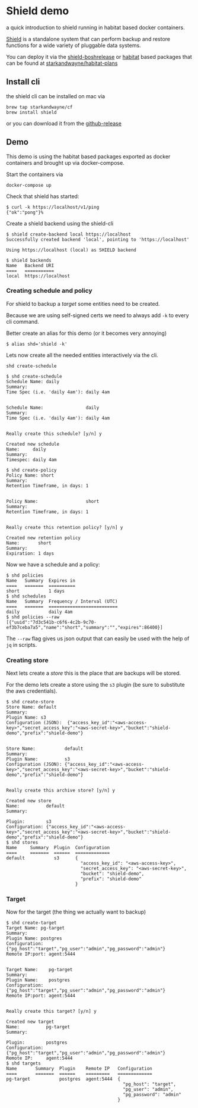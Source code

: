 # Shield demo

a quick introduction to shield running in habitat based docker containers.

[Shield](https://github.com/starkandwayne/shield) is a standalone system that can perform backup and restore functions for a wide variety of pluggable data systems.

You can deploy it via the [shield-boshrelease](https://github.com/starkandwayne/shield-boshrelease) or [habitat](https://www.habitat.sh/) based packages that can be found at [starkandwayne/habitat-plans](https://github.com/starkandwayne/habitat-plans)

## Install cli

the shield cli can be installed on mac via
```
brew tap starkandwayne/cf
brew install shield
```

or you can download it from the [github-release](https://github.com/starkandwayne/shield/releases)

## Demo

This demo is using the habitat based packages exported as docker containers and brought up via docker-compose.

Start the containers via
```
docker-compose up
```

Check that shield has started:
```
$ curl -k https://localhost/v1/ping
{"ok":"pong"}%
```

Create a shield backend using the shield-cli

```
$ shield create-backend local https://localhost
Successfully created backend 'local', pointing to 'https://localhost'

Using https://localhost (local) as SHIELD backend

$ shield backends
Name   Backend URI
====   ===========
local  https://localhost
```

### Creating schedule and policy

For shield to backup a _target_ some entities need to be created.

Because we are using self-signed certs we need to always add `-k` to every cli command.

Better create an alias for this demo (or it becomes very annoying)
```
$ alias shd='shield -k'
```

Lets now create all the needed entities interactively via the cli.

```
shd create-schedule

$ shd create-schedule
Schedule Name: daily
Summary:
Time Spec (i.e. 'daily 4am'): daily 4am


Schedule Name:                daily
Summary:
Time Spec (i.e. 'daily 4am'): daily 4am


Really create this schedule? [y/n] y

Created new schedule
Name:     daily
Summary:
Timespec: daily 4am

$ shd create-policy
Policy Name: short
Summary:
Retention Timeframe, in days: 1


Policy Name:                  short
Summary:
Retention Timeframe, in days: 1


Really create this retention policy? [y/n] y

Created new retention policy
Name:       short
Summary:
Expiration: 1 days
```

Now we have a schedule and a policy:

```
$ shd policies
Name   Summary  Expires in
====   =======  ==========
short           1 days
$ shd schedules
Name   Summary  Frequency / Interval (UTC)
====   =======  ==========================
daily           daily 4am
$ shd policies --raw
[{"uuid":"7d3c541b-c6f6-4c2b-9c70-ef3b7ceba7a5","name":"short","summary":"","expires":86400}]
```

The `--raw` flag gives us json output that can easily be used with the help of `jq` in scripts.

### Creating store
Next lets create a _store_ this is the place that are backups will be stored.

For the demo lets create a store using the `s3` plugin (be sure to substitute the aws credentials).

```
$ shd create-store
Store Name: default
Summary:
Plugin Name: s3
Configuration (JSON):  {"access_key_id":"<aws-access-key>","secret_access_key":"<aws-secret-key>","bucket":"shield-demo","prefix":"shield-demo"}


Store Name:           default
Summary:
Plugin Name:          s3
Configuration (JSON): {"access_key_id":"<aws-access-key>","secret_access_key":"<aws-secret-key>","bucket":"shield-demo","prefix":"shield-demo"}


Really create this archive store? [y/n] y

Created new store
Name:          default
Summary:

Plugin:        s3
Configuration: {"access_key_id":"<aws-access-key>","secret_access_key":"<aws-secret-key>","bucket":"shield-demo","prefix":"shield-demo"}
$ shd stores
Name     Summary  Plugin  Configuration
====     =======  ======  =============
default           s3      {
                            "access_key_id": "<aws-access-key>",
                            "secret_access_key": "<aws-secret-key>",
                            "bucket": "shield-demo",
                            "prefix": "shield-demo"
                          }
```

### Target

Now for the target (the thing we actually want to backup)

```
$ shd create-target
Target Name: pg-target
Summary:
Plugin Name: postgres
Configuration: {"pg_host":"target","pg_user":"admin","pg_password":"admin"}
Remote IP:port: agent:5444


Target Name:    pg-target
Summary:
Plugin Name:    postgres
Configuration:  {"pg_host":"target","pg_user":"admin","pg_password":"admin"}
Remote IP:port: agent:5444


Really create this target? [y/n] y

Created new target
Name:          pg-target
Summary:

Plugin:        postgres
Configuration: {"pg_host":"target","pg_user":"admin","pg_password":"admin"}
Remote IP:     agent:5444
$ shd targets
Name       Summary  Plugin    Remote IP   Configuration
====       =======  ======    =========   =============
pg-target           postgres  agent:5444  {
                                            "pg_host": "target",
                                            "pg_user": "admin",
                                            "pg_password": "admin"
                                          }
```
